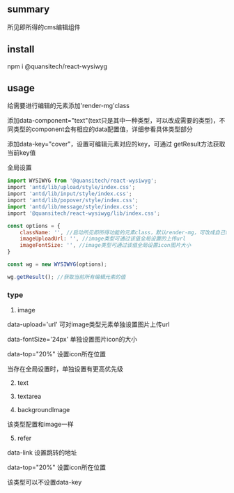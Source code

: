 ## summary
所见即所得的cms编辑组件

## install
npm i @quansitech/react-wysiwyg 

## usage
给需要进行编辑的元素添加'render-mg'class

添加data-component="text"(text只是其中一种类型，可以改成需要的类型)，不同类型的component会有相应的data配置值，详细参看具体类型部分

添加data-key="cover"，设置可编辑元素对应的key，可通过 getResult方法获取当前key值

全局设置
```js
import WYSIWYG from '@quansitech/react-wysiwyg';
import 'antd/lib/upload/style/index.css';
import 'antd/lib/input/style/index.css';
import 'antd/lib/popover/style/index.css';
import 'antd/lib/message/style/index.css';
import '@quansitech/react-wysiwyg/lib/index.css';

const options = {
    className: '', //启动所见即所得功能的元素class，默认render-mg，可改成自己需要的值
    imageUploadUrl: '', //image类型可通过该值全局设置的上传url
    imageFontSize: '', //image类型可通过该值全局设置icon图片大小
}

const wg = new WYSIWYG(options);

wg.getResult(); //获取当前所有编辑元素的值
```

### type
1. image  

data-upload='url' 可对image类型元素单独设置图片上传url

data-fontSize='24px' 单独设置图片icon的大小

data-top="20%" 设置icon所在位置

当存在全局设置时，单独设置有更高优先级

2. text

3. textarea

4. backgroundImage

该类型配置和image一样

5. refer

data-link 设置跳转的地址

data-top="20%" 设置icon所在位置

该类型可以不设置data-key
